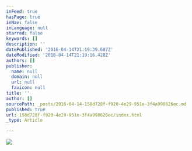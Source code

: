 ```yaml
---
inFeed: true
hasPage: true
inNav: false
inLanguage: null
starred: false
keywords: []
description: ''
datePublished: '2016-04-14T21:19:39.687Z'
dateModified: '2016-04-14T21:19:16.428Z'
authors: []
publisher:
  name: null
  domain: null
  url: null
  favicon: null
title: ''
author: []
sourcePath: _posts/2016-04-14-158d728f-f920-4e29-951e-3f4a998626ec.md
published: true
url: 158d728f-f920-4e29-951e-3f4a998626ec/index.html
_type: Article

---
```

![](https://the-grid-user-content.s3-us-west-2.amazonaws.com/69a64d7c-2ae3-4ca0-9596-74a236d756f3.jpg)